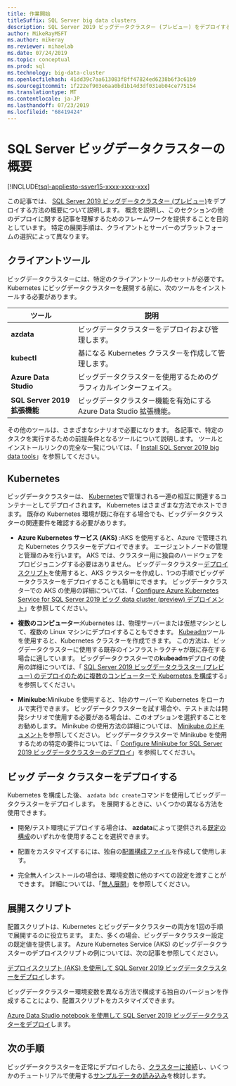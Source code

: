 ```yaml
---
title: 作業開始
titleSuffix: SQL Server big data clusters
description: SQL Server 2019 ビッグデータクラスター (プレビュー) をデプロイするための手順とリソースについて説明します。
author: MikeRayMSFT
ms.author: mikeray
ms.reviewer: mihaelab
ms.date: 07/24/2019
ms.topic: conceptual
ms.prod: sql
ms.technology: big-data-cluster
ms.openlocfilehash: 41dd39c7aa613083f8ff47824ed6238b6f3c61b9
ms.sourcegitcommit: 1f222ef903e6aa0bd1b14d3df031eb04ce775154
ms.translationtype: MT
ms.contentlocale: ja-JP
ms.lasthandoff: 07/23/2019
ms.locfileid: "68419424"
---
```

# <a name="get-started-with-sql-server-big-data-clusters"></a>SQL Server ビッグデータクラスターの概要

[!INCLUDE[tsql-appliesto-ssver15-xxxx-xxxx-xxx](../includes/tsql-appliesto-ssver15-xxxx-xxxx-xxx.md)]

この記事では、 [SQL Server 2019 ビッグデータクラスター (プレビュー)](big-data-cluster-overview.md)をデプロイする方法の概要について説明します。 概念を説明し、このセクションの他のデプロイに関する記事を理解するためのフレームワークを提供することを目的としています。 特定の展開手順は、クライアントとサーバーのプラットフォームの選択によって異なります。

## <a id="tools"></a>クライアントツール

ビッグデータクラスターには、特定のクライアントツールのセットが必要です。 Kubernetes にビッグデータクラスターを展開する前に、次のツールをインストールする必要があります。

| ツール | 説明 |
|---|---|
| **azdata** | ビッグデータクラスターをデプロイおよび管理します。 |
| **kubectl** | 基になる Kubernetes クラスターを作成して管理します。 |
| **Azure Data Studio** | ビッグデータクラスターを使用するためのグラフィカルインターフェイス。 |
| **SQL Server 2019 拡張機能** | ビッグデータクラスター機能を有効にする Azure Data Studio 拡張機能。 |

その他のツールは、さまざまなシナリオで必要になります。 各記事で、特定のタスクを実行するための前提条件となるツールについて説明します。 ツールとインストールリンクの完全な一覧については、「 [Install SQL Server 2019 big data tools](deploy-big-data-tools.md)」を参照してください。

## <a name="kubernetes"></a>Kubernetes

ビッグデータクラスターは、 [Kubernetes](https://kubernetes.io/docs/home)で管理される一連の相互に関連するコンテナーとしてデプロイされます。 Kubernetes はさまざまな方法でホストできます。 既存の Kubernetes 環境が既に存在する場合でも、ビッグデータクラスターの関連要件を確認する必要があります。

- **Azure Kubernetes サービス (AKS)** :AKS を使用すると、Azure で管理された Kubernetes クラスターをデプロイできます。 エージェントノードの管理と管理のみを行います。 AKS では、クラスター用に独自のハードウェアをプロビジョニングする必要はありません。 ビッグデータクラスター[デプロイスクリプト](quickstart-big-data-cluster-deploy.md)を使用すると、AKS クラスターを作成し、1つの手順でビッグデータクラスターをデプロイすることも簡単にできます。 ビッグデータクラスターでの AKS の使用の詳細については、「 [Configure Azure Kubernetes Service for SQL Server 2019 ビッグ data cluster (preview) デプロイメント](deploy-on-aks.md)」を参照してください。

- **複数のコンピューター**:Kubernetes は、物理サーバーまたは仮想マシンとして、複数の Linux マシンにデプロイすることもできます。 [Kubeadm](https://kubernetes.io/docs/setup/independent/create-cluster-kubeadm/)ツールを使用すると、Kubernetes クラスターを作成できます。 この方法は、ビッグデータクラスターに使用する既存のインフラストラクチャが既に存在する場合に適しています。 ビッグデータクラスターでの**kubeadm**デプロイの使用の詳細については、「 [SQL Server 2019 ビッグデータクラスター (プレビュー) のデプロイのために複数のコンピューターで Kubernetes を構成](deploy-with-kubeadm.md)する」を参照してください。

- **Minikube**:Minikube を使用すると、1台のサーバーで Kubernetes をローカルで実行できます。 ビッグデータクラスターを試す場合や、テストまたは開発シナリオで使用する必要がある場合は、このオプションを選択することをお勧めします。 Minikube の使用方法の詳細については、 [Minikube のドキュメント](https://kubernetes.io/docs/setup/minikube/)を参照してください。 ビッグデータクラスターで Minikube を使用するための特定の要件については、「 [Configure Minikube for SQL Server 2019 ビッグデータクラスターのデプロイ](deploy-on-minikube.md)」を参照してください。

## <a name="deploy-a-big-data-cluster"></a>ビッグ データ クラスターをデプロイする

Kubernetes を構成した後、 `azdata bdc create`コマンドを使用してビッグデータクラスターをデプロイします。 を展開するときに、いくつかの異なる方法を使用できます。

- 開発/テスト環境にデプロイする場合は、 **azdata**によって提供される[既定の構成](deployment-guidance.md#deploy)のいずれかを使用することを選択できます。

- 配置をカスタマイズするには、独自の[配置構成ファイル](deployment-guidance.md#configfile)を作成して使用します。

- 完全無人インストールの場合は、環境変数に他のすべての設定を渡すことができます。 詳細については、「[無人展開](deployment-guidance.md#unattended)」を参照してください。

## <a name="deployment-scripts"></a>展開スクリプト

配置スクリプトは、Kubernetes とビッグデータクラスターの両方を1回の手順で展開するのに役立ちます。 また、多くの場合、ビッグデータクラスター設定の既定値を提供します。 Azure Kubernetes Service (AKS) のビッグデータクラスターのデプロイスクリプトの例については、次の記事を参照してください。

[デプロイスクリプト (AKS) を使用して SQL Server 2019 ビッグデータクラスターをデプロイ](quickstart-big-data-cluster-deploy.md)します。

ビッグデータクラスター環境変数を異なる方法で構成する独自のバージョンを作成することにより、配置スクリプトをカスタマイズできます。

[Azure Data Studio notebook を使用して SQL Server 2019 ビッグデータクラスターをデプロイ](deploy-notebooks.md)します。

## <a name="next-steps"></a>次の手順

ビッグデータクラスターを正常にデプロイしたら、[クラスターに接続](connect-to-big-data-cluster.md)し、いくつかのチュートリアルで使用する[サンプルデータの読み込み](tutorial-load-sample-data.md)を検討します。